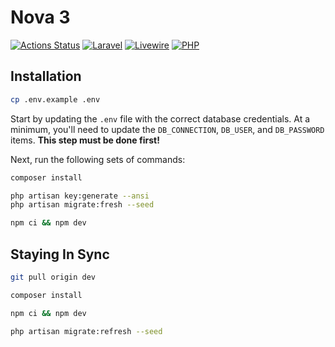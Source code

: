 # Nova 3

[![Actions Status](https://img.shields.io/badge/Tests-passing-green?logo=github)](https://github.com/anodyne/nova3/actions)
[![Laravel](https://img.shields.io/badge/Laravel-v10.x-FF2D20?logo=laravel)](https://laravel.com)
[![Livewire](https://img.shields.io/badge/Livewire-v3.x-FB70A9)](https://livewire.laravel.com)
[![PHP](https://img.shields.io/badge/PHP-8.2-777BB4?logo=php)](https://php.net)

## Installation

```bash
cp .env.example .env
```

Start by updating the `.env` file with the correct database credentials. At a minimum, you'll need to update the `DB_CONNECTION`, `DB_USER`, and `DB_PASSWORD` items. **This step must be done first!**

Next, run the following sets of commands:

```bash
composer install

php artisan key:generate --ansi
php artisan migrate:fresh --seed

npm ci && npm dev
```

## Staying In Sync

```bash
git pull origin dev

composer install

npm ci && npm dev

php artisan migrate:refresh --seed
```
